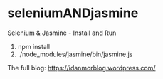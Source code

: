 # seleniumANDjasmine
Selenium &amp; Jasmine - Install and Run

1. npm install
2. ./node_modules/jasmine/bin/jasmine.js

The full blog:
https://idanmorblog.wordpress.com/
